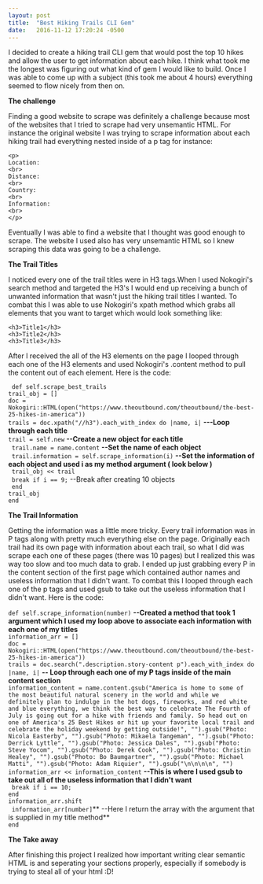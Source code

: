 ```yaml
---
layout: post
title:  "Best Hiking Trails CLI Gem"
date:   2016-11-12 17:20:24 -0500
---
```



I decided to create a hiking trail CLI gem that would post the top 10 hikes and allow the user to get information about each hike. I think what took me the longest was figuring out what kind of gem I would like to build. Once I was able to come up with a subject (this took me about 4 hours) everything seemed to flow nicely from then on.

**The challenge**

Finding a good website to scrape was definitely a challenge because most of the websites that I tried to scrape had very unsemantic HTML. For instance the original website I was trying to scrape information about each hiking trail had everything nested inside of a p tag for instance: 

`<p>`<br>
`Location:`<br>
`<br>`<br>
`Distance:`<br>
`<br>`<br>
`Country:`<br>
`<br>`<br>
`Information:`<br>
`<br>`<br>
`</p>`<br>

Eventually I was able to find a website that I thought was good enough to scrape. The website I used also has very unsemantic HTML so I knew scraping this data was going to be a challenge.

**The Trail Titles**

I noticed every one of the trail titles were in H3 tags.When I used Nokogiri's search method and targeted the H3's I would end up receiving a bunch of unwanted information that wasn't just the hiking trail titles I wanted. To combat this I was able to use Nokogiri's xpath method which grabs all elements that you want to target which would look something like:

`<h3>Title1</h3>`<br>
`<h3>Title2</h3>`<br>
`<h3>Title3</h3>`<br>

After I received the all of the H3 elements on the page I looped through each one of the H3 elements and used Nokogiri's .content method to pull the content out of each element. Here is the code:

` def self.scrape_best_trails`<br>
    `trail_obj = []`<br>
    `doc = Nokogiri::HTML(open("https://www.theoutbound.com/theoutbound/the-best-25-hikes-in-america"))`<br>
    `trails = doc.xpath("//h3").each_with_index do |name, i|` **---Loop through each title**<br>
      `trail = self.new`   **--Create a new object for each title**<br>
     ` trail.name = name.content` **--Set the name of each object**<br>
     ` trail.information = self.scrape_information(i)` **--Set the information of each object and used i as my method argument ( look below )**<br>
     ` trail_obj << trail`<br>
     ` break if i == 9;` --Break after creating 10 objects<br>
   ` end`<br>
    `trail_obj`<br>
  `end`<br>
	
**The Trail Information**

Getting the information was a little more tricky. Every trail information was in P tags along with pretty much everything else on the page. Originally each trail had its own page with information about each trail, so what I did was scrape each one of these pages (there was 10 pages) but I realized this was way too slow and too much data to grab. I ended up just grabbing every P in the content section of the first page which contained author names and useless information that I didn't want. To combat this I looped through each one of the p tags and used gsub to take out the useless information that I didn't want. Here is the code:

  `def self.scrape_information(number)` **--Created a method that took 1 argument which I used my loop above to associate each information with each one of my titles**<br>
    `information_arr = []`<br>
    `doc = Nokogiri::HTML(open("https://www.theoutbound.com/theoutbound/the-best-25-hikes-in-america"))`<br>
    `trails = doc.search(".description.story-content p").each_with_index do |name, i|` **-- Loop through each one of my P tags inside of the main content section**<br>
    `information_content = name.content.gsub("America is home to some of the most beautiful natural scenery in the world and while we definitely plan to indulge in the hot dogs, fireworks, and red white and blue everything, we think the best way to celebrate The Fourth of July is going out for a hike with friends and family. So head out on one of America's 25 Best Hikes or hit up your favorite local trail and celebrate the holiday weekend by getting outside!", "").gsub("Photo: Nicola Easterby", "").gsub("Photo: Mikaela Tangeman", "").gsub("Photo: Derrick Lyttle", "").gsub("Photo: Jessica Dales", "").gsub("Photo: Steve Yocom", "").gsub("Photo: Derek Cook", "").gsub("Photo: Christin Healey", "").gsub("Photo: Bo Baumgartner", "").gsub("Photo: Michael Matti", "").gsub("Photo: Adam Riquier", "").gsub("\n\n\n\n", "")`<br>
    `information_arr << information_content` **--This is where I used gsub to take out all of the useless information that I didn't want**<br>
   ` break if i == 10;`<br>
    `end`<br>
    `information_arr.shift`<br>
   ` information_arr[number]`** --Here I return the array with the argument that is supplied in my title method**<br>
  `end`<br>

**The Take away**

After finishing this project I realized how important writing clear semantic HTML is and seperating your sections properly, especially if somebody is trying to steal all of your html :D!

